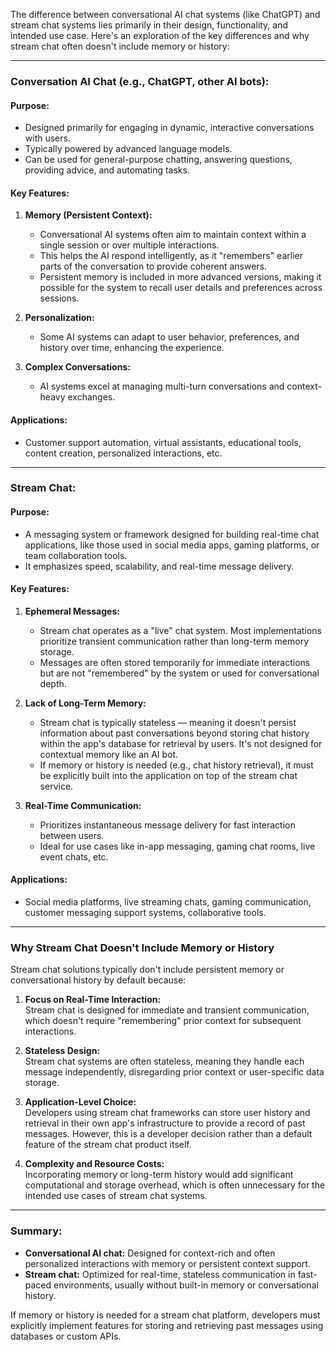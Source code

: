 The difference between conversational AI chat systems (like ChatGPT) and stream chat systems lies primarily in their design, functionality, and intended use case. Here's an exploration of the key differences and why stream chat often doesn't include memory or history:

---

### **Conversation AI Chat (e.g., ChatGPT, other AI bots):**
#### **Purpose:**
- Designed primarily for engaging in dynamic, interactive conversations with users.
- Typically powered by advanced language models.
- Can be used for general-purpose chatting, answering questions, providing advice, and automating tasks.

#### **Key Features:**
1. **Memory (Persistent Context):**
   - Conversational AI systems often aim to maintain context within a single session or over multiple interactions.
   - This helps the AI respond intelligently, as it "remembers" earlier parts of the conversation to provide coherent answers.
   - Persistent memory is included in more advanced versions, making it possible for the system to recall user details and preferences across sessions.

2. **Personalization:**
   - Some AI systems can adapt to user behavior, preferences, and history over time, enhancing the experience.

3. **Complex Conversations:**
   - AI systems excel at managing multi-turn conversations and context-heavy exchanges.

#### **Applications:**
- Customer support automation, virtual assistants, educational tools, content creation, personalized interactions, etc.

---

### **Stream Chat:**
#### **Purpose:**
- A messaging system or framework designed for building real-time chat applications, like those used in social media apps, gaming platforms, or team collaboration tools.
- It emphasizes speed, scalability, and real-time message delivery.

#### **Key Features:**
1. **Ephemeral Messages:**
   - Stream chat operates as a "live" chat system. Most implementations prioritize transient communication rather than long-term memory storage.
   - Messages are often stored temporarily for immediate interactions but are not "remembered" by the system or used for conversational depth.

2. **Lack of Long-Term Memory:**
   - Stream chat is typically stateless — meaning it doesn't persist information about past conversations beyond storing chat history within the app's database for retrieval by users. It's not designed for contextual memory like an AI bot.
   - If memory or history is needed (e.g., chat history retrieval), it must be explicitly built into the application on top of the stream chat service.

3. **Real-Time Communication:**
   - Prioritizes instantaneous message delivery for fast interaction between users.
   - Ideal for use cases like in-app messaging, gaming chat rooms, live event chats, etc.

#### **Applications:**
- Social media platforms, live streaming chats, gaming communication, customer messaging support systems, collaborative tools.

---

### **Why Stream Chat Doesn't Include Memory or History**
Stream chat solutions typically don't include persistent memory or conversational history by default because:
1. **Focus on Real-Time Interaction:**  
   Stream chat is designed for immediate and transient communication, which doesn't require "remembering" prior context for subsequent interactions.
   
2. **Stateless Design:**  
   Stream chat systems are often stateless, meaning they handle each message independently, disregarding prior context or user-specific data storage.
   
3. **Application-Level Choice:**  
   Developers using stream chat frameworks can store user history and retrieval in their own app's infrastructure to provide a record of past messages. However, this is a developer decision rather than a default feature of the stream chat product itself.

4. **Complexity and Resource Costs:**  
   Incorporating memory or long-term history would add significant computational and storage overhead, which is often unnecessary for the intended use cases of stream chat systems.

---

### **Summary**:
- **Conversational AI chat:** Designed for context-rich and often personalized interactions with memory or persistent context support.
- **Stream chat:** Optimized for real-time, stateless communication in fast-paced environments, usually without built-in memory or conversational history.

If memory or history is needed for a stream chat platform, developers must explicitly implement features for storing and retrieving past messages using databases or custom APIs.


